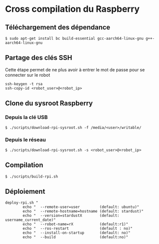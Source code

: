 # Cross compilation du Raspberry

## Téléchargement des dépendance
```shell
$ sudo apt-get install bc build-essential gcc-aarch64-linux-gnu g++-aarch64-linux-gnu
```
## Partage des clés SSH 

Cette étape permet de ne plus avoir à entrer le mot de passe pour se connecter sur le robot
```shell
ssh-keygen -t rsa
ssh-copy-id <robot_user>@<robot_ip>
```

## Clone du sysroot Raspberry

### Depuis la clé USB
```shell
$ ./scripts/download-rpi-sysroot.sh -f /media/<user>/writable/
```

### Depuis le réseau
```shell
$ ./scripts/download-rpi-sysroot.sh -s <robot_user>@<robot_ip>
```

## Compilation
```shell
$ ./scripts/build-rpi.sh
```

##  Déploiement
        
```shell
deploy-rpi.sh "
        echo "  --remote-user=user         (default: ubuntu)"
        echo "  --remote-hostname=hostname (default: stardust)"
        echo "  --version=stardustX        (default: username_current_date)"
        echo "  --robot-name=rX            (default:r1)"
        echo "  --ros-restart              (default : no)"
        echo "  --install-on-startup       (default: no)"
        echo "  --build                    (default:no)" 
```
